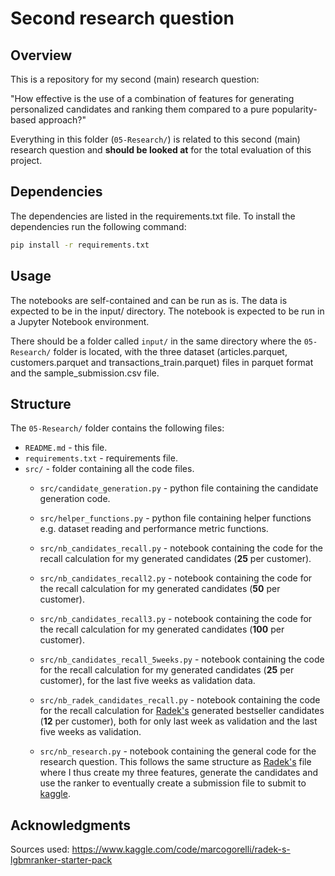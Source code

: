 # Second research question

## Overview

This is a repository for my second (main) research question:

"How effective is the use of a combination of features for generating personalized candidates and ranking them compared to a pure popularity-based approach?"

Everything in this folder (`05-Research/`) is related to this second (main) research question and **should be looked at** for the total evaluation of this project.


## Dependencies
The dependencies are listed in the requirements.txt file. 
To install the dependencies run the following command:
```bash
pip install -r requirements.txt
```
## Usage
The notebooks are self-contained and can be run as is. The data is expected to be in the input/ directory. 
The notebook is expected to be run in a Jupyter Notebook environment.

There should be a folder called `input/` in the same directory where the `05-Research/` folder is located, 
with the three dataset (articles.parquet, customers.parquet and transactions_train.parquet) files 
in parquet format and the sample_submission.csv file.

## Structure

The `05-Research/` folder contains the following files:

* `README.md` - this file.
* `requirements.txt` - requirements file.
* `src/` - folder containing all the code files.
  * `src/candidate_generation.py` - python file containing the candidate generation code.
  * `src/helper_functions.py` - python file containing helper functions e.g. dataset reading and performance metric functions.
  
  * `src/nb_candidates_recall.py` - notebook containing the code for the recall calculation for my generated candidates (**25** per customer).
  * `src/nb_candidates_recall2.py` - notebook containing the code for the recall calculation for my generated candidates (**50** per customer).
  * `src/nb_candidates_recall3.py` - notebook containing the code for the recall calculation for my generated candidates (**100** per customer).
  * `src/nb_candidates_recall_5weeks.py` - notebook containing the code for the recall calculation for my generated candidates (**25** per customer), 
  for the last five weeks as validation data.
  * `src/nb_radek_candidates_recall.py` - notebook containing the code for the recall calculation for 
  [Radek's](https://www.kaggle.com/code/marcogorelli/radek-s-lgbmranker-starter-pack) 
  generated bestseller candidates (**12** per customer), both for only last week as validation and the last five weeks as validation.
  * `src/nb_research.py` - notebook containing the general code for the research question. 
  This follows the same structure as [Radek's](https://www.kaggle.com/code/marcogorelli/radek-s-lgbmranker-starter-pack) 
  file where I thus create my three features, generate the candidates and use the ranker to eventually create a 
  submission file to submit to [kaggle](https://www.kaggle.com/competitions/h-and-m-personalized-fashion-recommendations/submissions).

## Acknowledgments
Sources used:
https://www.kaggle.com/code/marcogorelli/radek-s-lgbmranker-starter-pack